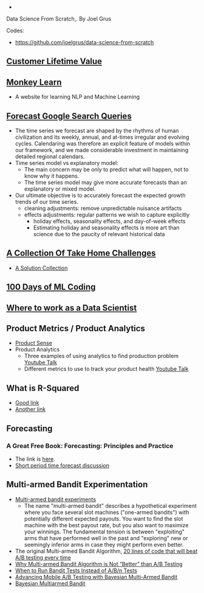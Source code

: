 *
Data Science From Scratch,. By Joel Grus

Codes:
  - https://github.com/joelgrus/data-science-from-scratch

## [Customer Lifetime Value](https://www.datascience.com/blog/intro-to-predictive-modeling-for-customer-lifetime-value)

## [Monkey Learn](https://monkeylearn.com/blog/)

  - A website for learning NLP and Machine Learning

## [Forecast Google Search Queries](http://www.unofficialgoogledatascience.com/2017/04/our-quest-for-robust-time-series.html)

  - The time series we forecast are shaped by the rhythms of human civilization and its weekly, annual, and at-times irregular and evolving cycles. Calendaring was therefore an explicit feature of models within our framework, and we made considerable investment in maintaining detailed regional calendars.
  - Time series model vs explanatory model:
    - The main concern may be only to predict what will happen, not to know why it happens. 
    - The time series model may give more accurate forecasts than an explanatory or mixed model.
  - Our ultimate objective is to accurately forecast the expected growth trends of our time series.
    - cleaning adjustments: remove unpredictable nuisance artifacts
    - effects adjustments: regular patterns we wish to capture explicitly
      - holiday effects, seasonality effects, and day-of-week effects
      - Estimating holiday and seasonality effects is more art than science due to the paucity of relevant historical data

## [A Collection Of Take Home Challenges](https://datamasked.com/)
  - [A Solution Collection](https://github.com/JifuZhao/DS-Take-Home)

## [100 Days of ML Coding](https://github.com/Avik-Jain/100-Days-Of-ML-Code)

## [Where to work as a Data Scientist](https://multithreaded.stitchfix.com/blog/2015/03/31/advice-for-data-scientists/)

## Product Metrics / Product Analytics
  - [Product Sense](https://medium.com/stellarpeers)
  - Product Analytics
    - Three examples of using analytics to find production problem [Youtube Talk](https://www.youtube.com/watch?v=Ktuf1UFouTU)
    - Different metrics to use to track your product health [Youtube Talk](https://www.youtube.com/watch?v=ItzDYtpA9TE)

## What is R-Squared

  - [Good link](http://www.fairlynerdy.com/what-is-r-squared/)
  - [Another link](https://people.duke.edu/~rnau/rsquared.htm)

## Forecasting

### A Great Free Book: Forecasting: Principles and Practice
  - The link is [here](https://otexts.com/fpp2/).
  - [Short period time forecast discussion](https://stats.stackexchange.com/questions/135061/best-method-for-short-time-series)

## Multi-armed Bandit Experimentation

  - [Multi-armed bandit experiments](https://support.google.com/analytics/answer/2844870?hl=en)
    - The name "multi-armed bandit" describes a hypothetical experiment where you face several slot machines ("one-armed bandits") with potentially different expected payouts. You want to find the slot machine with the best payout rate, but you also want to maximize your winnings. The fundamental tension is between "exploiting" arms that have performed well in the past and "exploring" new or seemingly inferior arms in case they might perform even better.
  - The original Multi-armed Bandit Algorithm, [20 lines of code that will beat A/B testing every time](http://stevehanov.ca/blog/index.php?id=132)
  - [Why Multi-armed Bandit Algorithm is Not “Better” than A/B Testing](https://vwo.com/blog/multi-armed-bandit-algorithm/)
  - [When to Run Bandit Tests Instead of A/B/n Tests](https://conversionxl.com/blog/bandit-tests/)
  - [Advancing Mobile A/B Testing with Bayesian Multi-Armed Bandit](https://splitmetrics.com/blog/multi-armed-bandit-in-a-b-testing/)
  - [Bayesian Multiarmed Bandit](https://dataorigami.net/blogs/napkin-folding/79031811-multi-armed-bandits)
